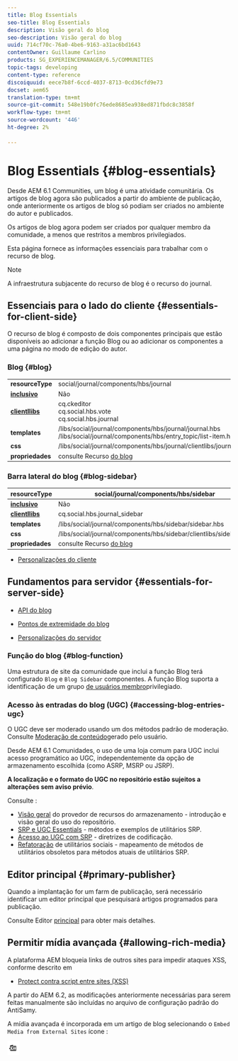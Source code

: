 ```yaml
---
title: Blog Essentials
seo-title: Blog Essentials
description: Visão geral do blog
seo-description: Visão geral do blog
uuid: 714cf70c-76a0-4be6-9163-a31ac6bd1643
contentOwner: Guillaume Carlino
products: SG_EXPERIENCEMANAGER/6.5/COMMUNITIES
topic-tags: developing
content-type: reference
discoiquuid: eece7b8f-6ccd-4037-8713-0cd36cfd9e73
docset: aem65
translation-type: tm+mt
source-git-commit: 548e19b0fc76ede8685ea938ed871fbdc8c3858f
workflow-type: tm+mt
source-wordcount: '446'
ht-degree: 2%

---
```



# Blog Essentials {#blog-essentials}

Desde AEM 6.1 Communities, um blog é uma atividade comunitária. Os artigos de blog agora são publicados a partir do ambiente de publicação, onde anteriormente os artigos de blog só podiam ser criados no ambiente do autor e publicados.

Os artigos de blog agora podem ser criados por qualquer membro da comunidade, a menos que restritos a membros privilegiados.

Esta página fornece as informações essenciais para trabalhar com o recurso de blog.

>[!NOTE]
>
>A infraestrutura subjacente do recurso de blog é o recurso do journal.


## Essenciais para o lado do cliente {#essentials-for-client-side}

O recurso de blog é composto de dois componentes principais que estão disponíveis ao adicionar a função [](/help/communities/functions.md#blog-function) Blog ou ao adicionar os componentes a uma página no modo de edição do autor.

### Blog {#blog}

<table>
 <tbody>
  <tr>
   <td> <strong>resourceType</strong></td>
   <td>social/journal/components/hbs/journal</td>
  </tr>
  <tr>
   <td> <a href="/help/communities/scf.md#add-or-include-a-communities-component"><strong>inclusivo</strong></a></td>
   <td>Não</td>
  </tr>
  <tr>
   <td> <a href="/help/communities/clientlibs.md"><strong>clientllibs</strong></a></td>
   <td>cq.ckeditor<br /> cq.social.hbs.vote<br /> cq.social.hbs.journal</td>
  </tr>
  <tr>
   <td> <strong>templates</strong></td>
   <td> /libs/social/journal/components/hbs/journal/journal.hbs<br /> /libs/social/journal/components/hbs/entry_topic/list-item.hbs</td>
  </tr>
  <tr>
   <td> <strong>css</strong></td>
   <td> /libs/social/journal/components/hbs/journal/clientlibs/journal.css</td>
  </tr>
  <tr>
   <td><strong> propriedades</strong></td>
   <td>consulte Recurso <a href="/help/communities/blog-feature.md">do blog</a></td>
  </tr>
 </tbody>
</table>

### Barra lateral do blog {#blog-sidebar}

| **resourceType** | social/journal/components/hbs/sidebar |
|---|---|
| [**inclusivo**](/help/communities/scf.md#add-or-include-a-communities-component) | Não |
| [**clientllibs**](/help/communities/clientlibs.md) | cq.social.hbs.journal_sidebar |
| **templates** | /libs/social/journal/components/hbs/sidebar/sidebar.hbs |
| **css** | /libs/social/journal/components/hbs/sidebar/clientlibs/sidebar.css |
| **propriedades** | consulte Recurso [do blog](/help/communities/blog-feature.md) |

* [Personalizações do cliente](/help/communities/client-customize.md)

## Fundamentos para servidor {#essentials-for-server-side}

* [API do blog](https://helpx.adobe.com/experience-manager/6-5/sites/developing/using/reference-materials/javadoc/com/adobe/cq/social/journal/client/api/package-summary.html)

* [Pontos de extremidade do blog](https://helpx.adobe.com/experience-manager/6-5/sites/developing/using/reference-materials/javadoc/com/adobe/cq/social/journal/client/endpoints/package-summary.html)

* [Personalizações do servidor](/help/communities/server-customize.md)

### Função do blog {#blog-function}

Uma estrutura de site da comunidade que inclui a função [](/help/communities/functions.md#blog-function) Blog terá configurado `Blog` e `Blog Sidebar` componentes. A função Blog suporta a identificação de um grupo [de usuários membro](/help/communities/users.md#privileged-members-group)privilegiado.

### Acesso às entradas do blog (UGC) {#accessing-blog-entries-ugc}

O UGC deve ser moderado usando um dos métodos padrão de moderação.
Consulte [Moderação de conteúdo](/help/communities/moderate-ugc.md)gerado pelo usuário.

Desde AEM 6.1 Comunidades, o uso de uma loja [](/help/communities/working-with-srp.md) comum para UGC inclui acesso programático ao UGC, independentemente da opção de armazenamento escolhida (como ASRP, MSRP ou JSRP).

**A localização e o formato do UGC no repositório estão sujeitos a alterações sem aviso prévio**.

Consulte :

* [Visão geral](/help/communities/srp.md) do provedor de recursos do armazenamento - introdução e visão geral do uso do repositório.
* [SRP e UGC Essentials](/help/communities/srp-and-ugc.md) - métodos e exemplos de utilitários SRP.
* [Acesso ao UGC com SRP](/help/communities/accessing-ugc-with-srp.md) - diretrizes de codificação.
* [Refatoração](/help/communities/socialutils.md) de utilitários sociais - mapeamento de métodos de utilitários obsoletos para métodos atuais de utilitários SRP.

## Editor principal {#primary-publisher}

Quando a implantação for um farm de publicação, será necessário identificar um editor principal que pesquisará artigos programados para publicação.

Consulte Editor [principal](/help/communities/deploy-communities.md#primary-publisher) para obter mais detalhes.

## Permitir mídia avançada {#allowing-rich-media}

A plataforma AEM bloqueia links de outros sites para impedir ataques XSS, conforme descrito em

* [Protect contra script entre sites (XSS)](/help/sites-developing/security.md#protect-against-cross-site-scripting-xss)

A partir do AEM 6.2, as modificações anteriormente necessárias para serem feitas manualmente são incluídas no arquivo de configuração padrão do AntiSamy.

A mídia avançada é incorporada em um artigo de blog selecionando o `Embed Media from External Sites` ícone :

![media](assets/media-icon.png)

